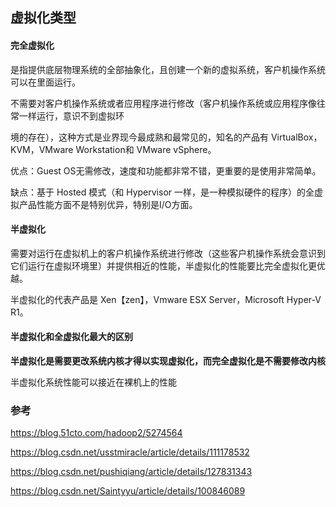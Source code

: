 ## 虚拟化类型

#### 完全虚拟化

是指提供底层物理系统的全部抽象化，且创建一个新的虚拟系统，客户机操作系统可以在里面运行。

不需要对客户机操作系统或者应用程序进行修改（客户机操作系统或应用程序像往常一样运行，意识不到虚拟环

境的存在），这种方式是业界现今最成熟和最常见的，知名的产品有 VirtualBox，KVM，VMware Workstation和 VMware vSphere。

优点：Guest OS无需修改，速度和功能都非常不错，更重要的是使用非常简单。

缺点：基于 Hosted 模式（和 Hypervisor 一样，是一种模拟硬件的程序）的全虚拟产品性能方面不是特别优异，特别是I/O方面。

#### 半虚拟化

需要对运行在虚拟机上的客户机操作系统进行修改（这些客户机操作系统会意识到它们运行在虚拟环境里）并提供相近的性能，半虚拟化的性能要比完全虚拟化更优越。

半虚拟化的代表产品是 Xen【zen】，Vmware ESX Server，Microsoft Hyper-V R1。

#### 半虚拟化和全虚拟化最大的区别

**半虚拟化是需要更改系统内核才得以实现虚拟化，而完全虚拟化是不需要修改内核**

半虚拟化系统性能可以接近在裸机上的性能



### 参考

https://blog.51cto.com/hadoop2/5274564

https://blog.csdn.net/usstmiracle/article/details/111178532

https://blog.csdn.net/pushiqiang/article/details/127831343

https://blog.csdn.net/Saintyyu/article/details/100846089